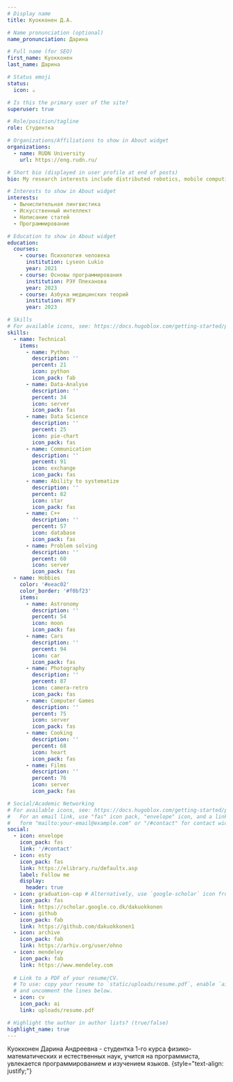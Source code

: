 ```yaml
---
# Display name
title: Куокконен Д.А.

# Name pronunciation (optional)
name_pronunciation: Дарина

# Full name (for SEO)
first_name: Куокконен 
last_name: Дарина

# Status emoji
status:
  icon: ☕️

# Is this the primary user of the site?
superuser: true

# Role/position/tagline
role: Студентка

# Organizations/Affiliations to show in About widget
organizations:
  - name: RUDN University
    url: https://eng.rudn.ru/

# Short bio (displayed in user profile at end of posts)
bio: My research interests include distributed robotics, mobile computing and programmable matter.

# Interests to show in About widget
interests:
  - Вычислительная лингвистика
  - Искусственный интеллект
  - Написание статей
  - Программирование 

# Education to show in About widget
education:
  courses:
    - course: Психология человека
      institution: Lyseon Lukio
      year: 2021
    - course: Основы программирования
      institution: РЭУ Плеханова
      year: 2023
    - course: Азбука медицинских теорий
      institution: МГУ
      year: 2023

# Skills
# For available icons, see: https://docs.hugoblox.com/getting-started/page-builder/#icons
skills:
  - name: Technical
    items:
      - name: Python
        description: ''
        percent: 21
        icon: python
        icon_pack: fab
      - name: Data-Analyse
        description: ''
        percent: 34
        icon: server
        icon_pack: fas
      - name: Data Science
        description: ''
        percent: 25
        icon: pie-chart
        icon_pack: fas
      - name: Communication
        description: ''
        percent: 91
        icon: exchange
        icon_pack: fas
      - name: Ability to systematize
        description: ''
        percent: 82
        icon: star
        icon_pack: fas
      - name: C++
        description: ''
        percent: 57
        icon: database
        icon_pack: fas
      - name: Problem solving
        description: ''
        percent: 60
        icon: server
        icon_pack: fas
  - name: Hobbies
    color: '#eeac02'
    color_border: '#f0bf23'
    items:
      - name: Astronomy
        description: ''
        percent: 54
        icon: moon
        icon_pack: fas
      - name: Cars
        description: ''
        percent: 94
        icon: car
        icon_pack: fas
      - name: Photography
        description: ''
        percent: 87
        icon: camera-retro
        icon_pack: fas
      - name: Computer Games
        description: ''
        percent: 75
        icon: server
        icon_pack: fas
      - name: Cooking
        description: ''
        percent: 68
        icon: heart
        icon_pack: fas
      - name: Films
        description: ''
        percent: 76
        icon: server
        icon_pack: fas

# Social/Academic Networking
# For available icons, see: https://docs.hugoblox.com/getting-started/page-builder/#icons
#   For an email link, use "fas" icon pack, "envelope" icon, and a link in the
#   form "mailto:your-email@example.com" or "/#contact" for contact widget.
social:
  - icon: envelope
    icon_pack: fas
    link: '/#contact'
  - icon: esty
    icon_pack: fas
    link: https://elibrary.ru/defaultx.asp
    label: Follow me 
    display:
      header: true
  - icon: graduation-cap # Alternatively, use `google-scholar` icon from `ai` icon pack
    icon_pack: fas
    link: https://scholar.google.co.dk/dakuokkonen
  - icon: github
    icon_pack: fab
    link: https://github.com/dakuokkonen1
  - icon: archive
    icon_pack: fab
    link: https://arhiv.org/user/ohno
  - icon: mendeley
    icon_pack: fab
    link: https://www.mendeley.com
    
  # Link to a PDF of your resume/CV.
  # To use: copy your resume to `static/uploads/resume.pdf`, enable `ai` icons in `params.yaml`,
  # and uncomment the lines below.
  - icon: cv
    icon_pack: ai
    link: uploads/resume.pdf

# Highlight the author in author lists? (true/false)
highlight_name: true
---
```


Куокконен Дарина Андреевна - студентка 1-го курса физико-математических и естественных наук, учится на программиста, увлекается программированием и изучением языков. 
{style="text-align: justify;"}
